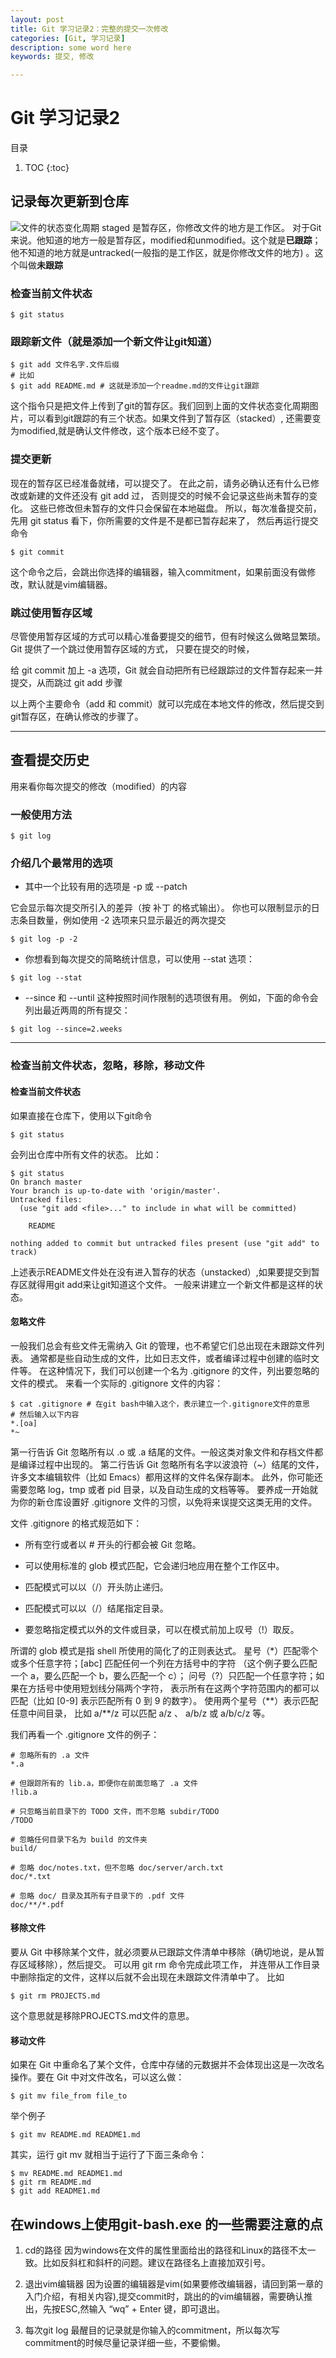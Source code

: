 ```yaml
---
layout: post
title: Git 学习记录2：完整的提交一次修改
categories: [Git, 学习记录]
description: some word here
keywords: 提交, 修改

---
```


# Git 学习记录2

目录

1. TOC
{:toc}

## 记录每次更新到仓库

![](/images/lifecycle.png '文件的状态变化周期')
staged 是暂存区，你修改文件的地方是工作区。
对于Git来说。他知道的地方一般是暂存区，modified和unmodified。这个就是**已跟踪**；他不知道的地方就是untracked(一般指的是工作区，就是你修改文件的地方)
。这个叫做**未跟踪**
### 检查当前文件状态
```
$ git status
```
### 跟踪新文件（就是添加一个新文件让git知道）
```
$ git add 文件名字.文件后缀
# 比如
$ git add README.md # 这就是添加一个readme.md的文件让git跟踪
```
这个指令只是把文件上传到了git的暂存区。我们回到上面的文件状态变化周期图片，可以看到git跟踪的有三个状态。如果文件到了暂存区（stacked）,
还需要变为modified,就是确认文件修改，这个版本已经不变了。

### 提交更新
现在的暂存区已经准备就绪，可以提交了。 在此之前，请务必确认还有什么已修改或新建的文件还没有 git add 过， 否则提交的时候不会记录这些尚未暂存的变化。 
这些已修改但未暂存的文件只会保留在本地磁盘。 所以，每次准备提交前，先用 git status 看下，你所需要的文件是不是都已暂存起来了， 然后再运行提交命令 
```
$ git commit 
```
这个命令之后，会跳出你选择的编辑器，输入commitment，如果前面没有做修改，默认就是vim编辑器。

### 跳过使用暂存区域
尽管使用暂存区域的方式可以精心准备要提交的细节，但有时候这么做略显繁琐。 Git 提供了一个跳过使用暂存区域的方式， 只要在提交的时候，

给 git commit 加上 -a 选项，Git 就会自动把所有已经跟踪过的文件暂存起来一并提交，从而跳过 git add 步骤

以上两个主要命令（add 和 commit）就可以完成在本地文件的修改，然后提交到git暂存区，在确认修改的步骤了。

---

## 查看提交历史
用来看你每次提交的修改（modified）的内容
### 一般使用方法
```
$ git log
```
### 介绍几个最常用的选项
- 其中一个比较有用的选项是 -p 或 --patch

它会显示每次提交所引入的差异（按 补丁 的格式输出）。
你也可以限制显示的日志条目数量，例如使用 -2 选项来只显示最近的两次提交
```
$ git log -p -2
```
- 你想看到每次提交的简略统计信息，可以使用 --stat 选项：
```
$ git log --stat
```
- --since 和 --until 这种按照时间作限制的选项很有用。 例如，下面的命令会列出最近两周的所有提交：
```
$ git log --since=2.weeks
```

---

### 检查当前文件状态，忽略，移除，移动文件
#### 检查当前文件状态
如果直接在仓库下，使用以下git命令
```
$ git status
```
会列出仓库中所有文件的状态。
比如：

```
$ git status
On branch master
Your branch is up-to-date with 'origin/master'.
Untracked files:
  (use "git add <file>..." to include in what will be committed)

    README

nothing added to commit but untracked files present (use "git add" to track)
```
上述表示README文件处在没有进入暂存的状态（unstacked）,如果要提交到暂存区就得用git add来让git知道这个文件。
一般来讲建立一个新文件都是这样的状态。

#### 忽略文件
一般我们总会有些文件无需纳入 Git 的管理，也不希望它们总出现在未跟踪文件列表。 通常都是些自动生成的文件，比如日志文件，或者编译过程中创建的临时文件等。 
在这种情况下，我们可以创建一个名为 .gitignore 的文件，列出要忽略的文件的模式。 来看一个实际的 .gitignore 文件的内容：
```
$ cat .gitignore # 在git bash中输入这个，表示建立一个.gitignore文件的意思
# 然后输入以下内容
*.[oa]
*~
```

第一行告诉 Git 忽略所有以 .o 或 .a 结尾的文件。一般这类对象文件和存档文件都是编译过程中出现的。 
第二行告诉 Git 忽略所有名字以波浪符（~）结尾的文件，许多文本编辑软件（比如 Emacs）都用这样的文件名保存副本。 
此外，你可能还需要忽略 log，tmp 或者 pid 目录，以及自动生成的文档等等。 要养成一开始就为你的新仓库设置好 .gitignore 文件的习惯，以免将来误提交这类无用的文件。

文件 .gitignore 的格式规范如下：

- 所有空行或者以 # 开头的行都会被 Git 忽略。

- 可以使用标准的 glob 模式匹配，它会递归地应用在整个工作区中。

- 匹配模式可以以（/）开头防止递归。

- 匹配模式可以以（/）结尾指定目录。

- 要忽略指定模式以外的文件或目录，可以在模式前加上叹号（!）取反。

所谓的 glob 模式是指 shell 所使用的简化了的正则表达式。 星号（\*）匹配零个或多个任意字符；[abc] 匹配任何一个列在方括号中的字符 
（这个例子要么匹配一个 a，要么匹配一个 b，要么匹配一个 c）； 问号（?）只匹配一个任意字符；如果在方括号中使用短划线分隔两个字符， 
表示所有在这两个字符范围内的都可以匹配（比如 [0-9] 表示匹配所有 0 到 9 的数字）。 使用两个星号（\*\*）表示匹配任意中间目录，
比如 a/\*\*/z 可以匹配 a/z 、 a/b/z 或 a/b/c/z 等。

我们再看一个 .gitignore 文件的例子：
```
# 忽略所有的 .a 文件
*.a

# 但跟踪所有的 lib.a，即便你在前面忽略了 .a 文件
!lib.a

# 只忽略当前目录下的 TODO 文件，而不忽略 subdir/TODO
/TODO

# 忽略任何目录下名为 build 的文件夹
build/

# 忽略 doc/notes.txt，但不忽略 doc/server/arch.txt
doc/*.txt

# 忽略 doc/ 目录及其所有子目录下的 .pdf 文件
doc/**/*.pdf
```

#### 移除文件 
要从 Git 中移除某个文件，就必须要从已跟踪文件清单中移除（确切地说，是从暂存区域移除），然后提交。 可以用 git rm 命令完成此项工作，
并连带从工作目录中删除指定的文件，这样以后就不会出现在未跟踪文件清单中了。
比如
```
$ git rm PROJECTS.md
```
这个意思就是移除PROJECTS.md文件的意思。

#### 移动文件
 如果在 Git 中重命名了某个文件，仓库中存储的元数据并不会体现出这是一次改名操作。要在 Git 中对文件改名，可以这么做：
```
$ git mv file_from file_to
```
举个例子
```
$ git mv README.md README1.md
```
其实，运行 git mv 就相当于运行了下面三条命令：

```
$ mv README.md README1.md
$ git rm README.md
$ git add README1.md
```

## 在windows上使用git-bash.exe 的一些需要注意的点
1. cd的路径
因为windows在文件的属性里面给出的路径和Linux的路径不太一致。比如反斜杠和斜杆的问题。建议在路径名上直接加双引号。

2. 退出vim编辑器
因为设置的编辑器是vim(如果要修改编辑器，请回到第一章的入门介绍，有相关内容),提交commit时，跳出的的vim编辑器，需要确认推出，先按ESC,然输入
“wq” + Enter 键，即可退出。

3. 每次git log 最醒目的记录就是你输入的commitment，所以每次写commitment的时候尽量记录详细一些，不要偷懒。
